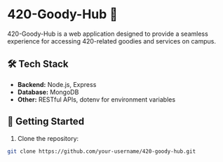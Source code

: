# 420-Goody-Hub 🚀

420-Goody-Hub is a web application designed to provide a seamless experience for accessing 420-related goodies and services on campus.

## 🛠 Tech Stack
- **Backend:** Node.js, Express
- **Database:** MongoDB
- **Other:** RESTful APIs, dotenv for environment variables

## 🚀 Getting Started
1. Clone the repository:
```bash
git clone https://github.com/your-username/420-goody-hub.git


